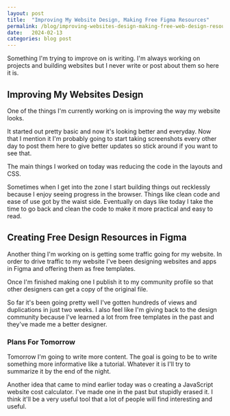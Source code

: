 ```yaml
---
layout: post
title:  "Improving My Website Design, Making Free Figma Resources"
permalink: /blog/improving-websites-design-making-free-web-design-resources
date:   2024-02-13
categories: blog post
---
```

Something I'm trying to improve on is writing.  I'm always working on projects and building websites but I never write or post about them so here it is.

## Improving My Websites Design
One of the things I'm currently working on is improving the way my website looks.

It started out pretty basic and now it's looking better and everyday. Now that I mention it I'm probably going to start taking screenshots every other day to post them here to give better updates so stick around if you want to see that. 

The main things I worked on today was reducing the code in the layouts and CSS.

Sometimes when I get into the zone I start building things out recklessly because I enjoy seeing progress in the browser. Things like clean code and ease of use got by the waist side. Eventually on days like today I take the time to go back and clean the code to make it more practical and easy to read.

## Creating Free Design Resources in Figma
Another thing I'm working on is getting some traffic going for my website. In order to drive traffic to my website I've been designing websites and apps in Figma and offering them as free templates. 

Once I'm finished making one I publish it to my community profile so that other designers can get a copy of the original file.

So far it's been going pretty well I've gotten hundreds of views and duplications in just two weeks. I also feel like I'm giving back to the design community because I've learned a lot from free templates in the past and they've made me a better designer.

### Plans For Tomorrow 

Tomorrow I'm going to write more content. The goal is going to be to write something more informative like a tutorial.  Whatever it is I'll try to summarize it by the end of the night. 

Another idea that came to mind earlier today was o creating a JavaScript website cost calculator.  I've made one in the past but stupidly erased it. I think it'll be a very useful tool that a lot of people will find interesting and useful.

